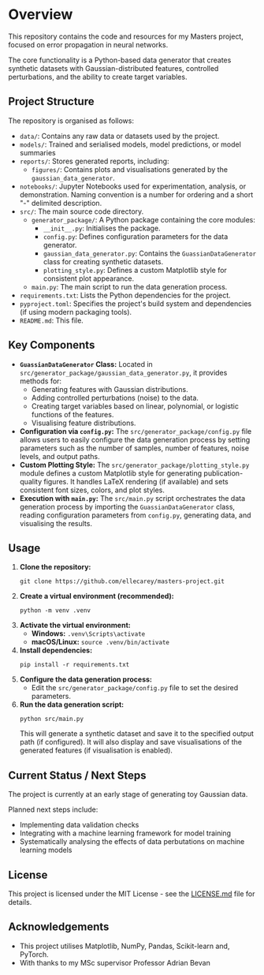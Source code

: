 # Overview

This repository contains the code and resources for my Masters project, focused on error propagation in neural networks.

The core functionality is a Python-based data generator that creates synthetic datasets with Gaussian-distributed features, controlled perturbations, and the ability to create target variables.

## Project Structure

The repository is organised as follows:

*   `data/`: Contains any raw data or datasets used by the project.
*   `models/`: Trained and serialised models, model predictions, or model summaries
*   `reports/`: Stores generated reports, including:
    *   `figures/`: Contains plots and visualisations generated by the `gaussian_data_generator`.
*   `notebooks/`: Jupyter Notebooks used for experimentation, analysis, or demonstration. Naming convention is a number for ordering and a short "-" delimited description.
*   `src/`:  The main source code directory.
    *   `generator_package/`: A Python package containing the core modules:
        *   `__init__.py`: Initialises the package.
        *   `config.py`: Defines configuration parameters for the data generator.
        *   `gaussian_data_generator.py`: Contains the `GuassianDataGenerator` class for creating synthetic datasets.
        *   `plotting_style.py`: Defines a custom Matplotlib style for consistent plot appearance.
    *   `main.py`: The main script to run the data generation process.
*   `requirements.txt`: Lists the Python dependencies for the project.
*   `pyproject.toml`: Specifies the project's build system and dependencies (if using modern packaging tools).
*   `README.md`: This file.

## Key Components

*   **`GuassianDataGenerator` Class:** Located in `src/generator_package/gaussian_data_generator.py`, it provides methods for:
    *   Generating features with Gaussian distributions.
    *   Adding controlled perturbations (noise) to the data.
    *   Creating target variables based on linear, polynomial, or logistic functions of the features.
    *   Visualising feature distributions.
*   **Configuration via `config.py`:** The `src/generator_package/config.py` file allows users to easily configure the data generation process by setting parameters such as the number of samples, number of features, noise levels, and output paths.
*   **Custom Plotting Style:** The `src/generator_package/plotting_style.py` module defines a custom Matplotlib style for generating publication-quality figures. It handles LaTeX rendering (if available) and sets consistent font sizes, colors, and plot styles.
*   **Execution with `main.py`:** The `src/main.py` script orchestrates the data generation process by importing the `GuassianDataGenerator` class, reading configuration parameters from `config.py`, generating data, and visualising the results.

## Usage

1.  **Clone the repository:**
    ```
    git clone https://github.com/ellecarey/masters-project.git
    ```
2.  **Create a virtual environment (recommended):**
    ```
    python -m venv .venv
    ```
3.  **Activate the virtual environment:**
    *   **Windows:** `.venv\Scripts\activate`
    *   **macOS/Linux:** `source .venv/bin/activate`
4.  **Install dependencies:**
    ```
    pip install -r requirements.txt
    ```
5.  **Configure the data generation process:**
    *   Edit the `src/generator_package/config.py` file to set the desired parameters.
6.  **Run the data generation script:**
    ```
    python src/main.py
    ```
    This will generate a synthetic dataset and save it to the specified output path (if configured). It will also display and save visualisations of the generated features (if visualisation is enabled).

## Current Status / Next Steps

The project is currently at an early stage of generating toy Gaussian data.

Planned next steps include:

*   Implementing data validation checks
*   Integrating with a machine learning framework for model training
*   Systematically analysing the effects of data perbutations on machine learning models

## License

This project is licensed under the MIT License - see the [LICENSE.md](LICENSE.md) file for details.

## Acknowledgements

*   This project utilises Matplotlib, NumPy, Pandas, Scikit-learn and, PyTorch.
*   With thanks to my MSc supervisor Professor Adrian Bevan 